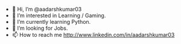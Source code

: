 - 👋 Hi, I’m @aadarshkumar03
- 👀 I’m interested in Learning / Gaming.
- 🌱 I’m currently learning Python.
- 💞️ I’m looking for Jobs.
- 📫 How to reach me http://www.linkedin.com/in/aadarshkumar03

<!---
aadarshkumar03/aadarshkumar03 is a ✨ special ✨ repository because its `README.md` (this file) appears on your GitHub profile.
You can click the Preview link to take a look at your changes.
--->
